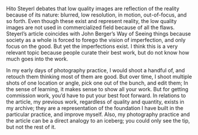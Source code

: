 Hito Steyerl debates that low quality images are reflection of the reality because of its nature: blurred, low resolution, in motion, out-of-focus, and so forth. Even though these exist and represent reality, the low quality images are not used in commercialized field because of all the flaws. Steyerl’s article coincides with John Berger’s Way of Seeing things because society as a whole is forced to forego the vision of imperfection, and only focus on the good. But yet the imperfections exist. I think this is a very relevant topic because people curate their best work, but do not know how much goes into the work.

In my early days of photography practice, I would shoot a handful of, and retouch them thinking most of them are good. But over time, I shoot multiple shots of one location or angle, pick one out of the bunch, and edit them; In the sense of learning, it makes sense to show all your work. But for getting commission work, you’d have to put your best foot forward. In relations to the article, my previous work, regardless of quality and quantity, exists in my archive; they are a representation of the foundation I have built in the particular practice, and improve myself. Also, my photography practice and the article can be a direct analogy to an iceberg; you could only see the tip, but not the rest of it.
